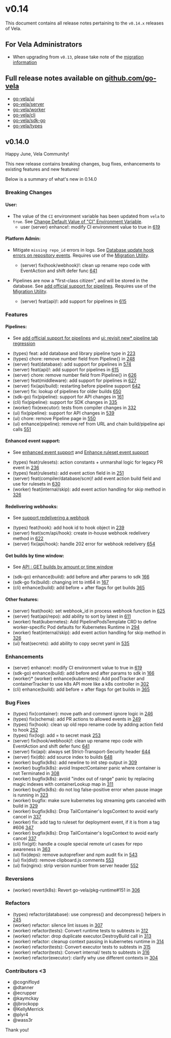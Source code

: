 # v0.14

This document contains all release notes pertaining to the `v0.14.x` releases of Vela.

## For Vela Administrators

* When upgrading from `v0.13`, please take note of the [migration information](/migrations/v0.14/README.md)

## Full release notes available on [github.com/go-vela](https://github.com/go-vela)

* [go-vela/ui](https://github.com/go-vela/ui/releases)
* [go-vela/server](https://github.com/go-vela/server/releases)
* [go-vela/worker](https://github.com/go-vela/worker/releases)
* [go-vela/cli](https://github.com/go-vela/cli/releases)
* [go-vela/sdk-go](https://github.com/go-vela/sdk-go/releases)
* [go-vela/types](https://github.com/go-vela/types/releases)

## v0.14.0

Happy June, Vela Community!

This new release contains breaking changes, bug fixes, enhancements to existing features and new features!

Below is a summary of what's new in 0.14.0

### Breaking Changes

#### User:

- The value of the `CI` environment variable has been updated from `vela` to `true`. See [Change Default Value of "CI" Environment Variable](https://github.com/go-vela/community/issues/554).
  * user (server) enhance!: modify CI environment value to true in [619](https://github.com/go-vela/server/pull/619)

#### Platform Admin:

- Mitigate `missing repo_id` errors in logs. See [Database update hook errors on repository events](https://github.com/go-vela/community/issues/586). Requires use of the [Migration Utility](#for-vela-administrators).
  * (server) fix(hook/webhook)!: clean up rename repo code with EventAction and shift defer func [641](https://github.com/go-vela/server/pull/641)

- Pipelines are now a "first-class citizen", and will be stored in the database. See [add official support for pipelines](https://github.com/go-vela/community/issues/460). Requires use of the [Migration Utility](#for-vela-administrators).
  * (server) feat(api)!: add support for pipelines in [615](https://github.com/go-vela/server/pull/615)

### Features

#### Pipelines:

- See [add official support for pipelines](https://github.com/go-vela/community/issues/460) and [ui: revisit new* pipeline tab regression](https://github.com/go-vela/community/issues/587)

* (types) feat: add database and library pipeline type in [223](https://github.com/go-vela/types/pull/223)
* (types) chore: remove number field from Pipeline{} in [248](https://github.com/go-vela/types/pull/248)
* (server) feat(database): add support for pipelines in [574](https://github.com/go-vela/server/pull/574)
* (server) feat(api)!: add support for pipelines in [615](https://github.com/go-vela/server/pull/615)
* (server) chore: remove number field from Pipeline{} in [626](https://github.com/go-vela/server/pull/626)
* (server) feat(middleware): add support for pipelines in [627](https://github.com/go-vela/server/pull/627)
* (server) fix(api/build): restarting before pipeline support [642](https://github.com/go-vela/server/pull/642)
* (server) fix: lookup of pipelines for older builds [650](https://github.com/go-vela/server/pull/650)
* (sdk-go) fix(pipeline): support for API changes in [161](https://github.com/go-vela/sdk-go/pull/161)
* (cli) fix(pipeline): support for SDK changes in [335](https://github.com/go-vela/cli/pull/355)
* (worker) fix(executor): tests from compiler changes in [332](https://github.com/go-vela/worker/pull/332)
* (ui) fix(pipeline): support for API changes in [539](https://github.com/go-vela/ui/pull/539)
* (ui) chore: remove Pipeline page in [550](https://github.com/go-vela/ui/pull/550)
* (ui) enhance(pipeline): remove ref from URL and chain build/pipeline api calls [551](https://github.com/go-vela/ui/pull/551)

#### Enhanced event support:

- See [enhanced event support](https://github.com/go-vela/community/pull/502) and [Enhance ruleset event support](https://github.com/go-vela/community/issues/159)

* (types) feat(rulesets): action constants + unmarshal logic for legacy PR event in [236](https://github.com/go-vela/types/pull/236)
* (types) feat(rulesets): add event action field in in [251](https://github.com/go-vela/types/pull/251)
* (server) feat(compiler/database/scm)! add event action build field and use for rulesets in [630](https://github.com/go-vela/server/pull/630)
* (worker) feat(internal/skip): add event action handling for skip method in [326](https://github.com/go-vela/worker/pull/326)

#### Redelivering webhooks:

- See [support redelivering a webhook](https://github.com/go-vela/community/issues/459)

* (types) feat(hook): add hook id to hook object in [239](https://github.com/go-vela/types/pull/239)
* (server) feat(scm/api/hook): create in-house webhook redelivery method in [622](https://github.com/go-vela/server/pull/622)
* (server) fix(api/hook): handle 202 error for webhook redelivery [654](https://github.com/go-vela/server/pull/654)

#### Get builds by time window:

- See [API : GET builds by amount or time window](https://github.com/go-vela/community/issues/187)

* (sdk-go) enhance(build): add before and after params to sdk [166](https://github.com/go-vela/sdk-go/pull/166)
* (sdk-go fix(build): changing int to int64 in [167](https://github.com/go-vela/sdk-go/pull/167)
* (cli) enhance(build): add before + after flags for get builds [365](https://github.com/go-vela/cli/pull/365)

#### Other features:

* (server) feat(hook): set webhook_id in process webhook function in [625](https://github.com/go-vela/server/pull/625)
* (server) feat(api/repo): add ability to sort by latest in [611](https://github.com/go-vela/server/pull/611)
* (worker) feat(kubernetes): Add PipelinePodsTemplate CRD to define worker-specific Pod defaults for Kubernetes Runtime in [294](https://github.com/go-vela/worker/pull/294)
* (worker) feat(internal/skip): add event action handling for skip method in [326](https://github.com/go-vela/worker/pull/326)
* (ui) feat(secrets): add ability to copy secret yaml in [535](https://github.com/go-vela/ui/pull/535)

### Enhancements

* (server) enhance!: modify CI environment value to true in [619](https://github.com/go-vela/server/pull/619)
* (sdk-go) enhance(build): add before and after params to sdk in [166](https://github.com/go-vela/sdk-go/pull/166)
* (worker)* (worker) enhance(kubernetes): Add podTracker and containerTracker to use k8s API more like a k8s controller in [302](https://github.com/go-vela/worker/pull/302)
* (cli) enhance(build): add before + after flags for get builds in [365](https://github.com/go-vela/cli/pull/365)

### Bug Fixes

* (types) fix(container): move path and comment ignore logic in [246](https://github.com/go-vela/types/pull/246)
* (types) fix(schema): add PR actions to allowed events in [249](https://github.com/go-vela/types/pull/249)
* (types) fix(hook): clean up old repo rename code by adding action field to hook [252](https://github.com/go-vela/types/pull/252)
* (types) fix(log): add = to secret mask [253](https://github.com/go-vela/types/pull/253)
* (server) fix(hook/webhook)!: clean up rename repo code with EventAction and shift defer func [641](https://github.com/go-vela/server/pull/641)
* (server) fix(api): always set Strict-Transport-Security header [644](https://github.com/go-vela/server/pull/644)
* (server) fix(db): add source index to builds [648](https://github.com/go-vela/server/pull/648)
* (worker) bugfix(k8s): add newline to init step output in [309](https://github.com/go-vela/worker/pull/309)
* (worker) bugfix(k8s): avoid InspectContainer panic where container is not Terminated in [308](https://github.com/go-vela/worker/pull/308)
* (worker) bugfix(k8s): avoid "index out of range" panic by replacing magic indexes with containerLookup map in [311](https://github.com/go-vela/worker/pull/311)
* (worker) bugfix(k8s): do not log false-positive error when pause image is running in [323](https://github.com/go-vela/worker/pull/323)
* (worker) bugfix: make sure kubernetes log streaming gets canceled with build in [329](https://github.com/go-vela/worker/pull/329)
* (worker) bugfix(k8s): Drop TailContainer's logsContext to avoid early cancel in [337](https://github.com/go-vela/worker/pull/337)
* (worker) fix: add tag to ruleset for deployment event, if it is from a tag #606 [347](https://github.com/go-vela/worker/pull/347)
* (worker) bugfix(k8s): Drop TailContainer's logsContext to avoid early cancel [337](https://github.com/go-vela/worker/pull/337)
* (cli) fix(git): handle a couple special remote url cases for repo awareness in [363](https://github.com/go-vela/cli/pull/363)
* (ui) fix(deps): remove autoprefixer and npm audit fix in [543](https://github.com/go-vela/ui/pull/543)
* (ui) fix(dist): remove clipboard.js comments [553](https://github.com/go-vela/ui/pull/553)
* (ui) fix(nginx): strip version number from server header [552](https://github.com/go-vela/ui/pull/552)

### Reversions

* (worker) revert(k8s): Revert go-vela/pkg-runtime#151 in [306](https://github.com/go-vela/worker/pull/306)

### Refactors

* (types) refactor(database): use compress() and decompress() helpers in [245](https://github.com/go-vela/types/pull/245)
* (worker) refactor: silence lint issues in [307](https://github.com/go-vela/worker/pull/307)
* (worker) refactor(tests): Convert runtime tests to subtests in [312](https://github.com/go-vela/worker/pull/312)
* (worker) refactor: drop duplicate executor.DestroyBuild call in [313](https://github.com/go-vela/worker/pull/313)
* (worker) refactor: cleanup context passing in kubernetes runtime in [314](https://github.com/go-vela/worker/pull/314)
* (worker) refactor(tests): Convert executor tests to subtests in [315](https://github.com/go-vela/worker/pull/315)
* (worker) refactor(tests): Convert internal/ tests to subtests in [316](https://github.com/go-vela/worker/pull/316)
* (worker) refactor(executor): clarify why use different contexts in [304](https://github.com/go-vela/worker/pull/304)

### Contributors <3

* @cognifloyd
* @dtanner
* @ecrupper
* @kaymckay
* @jbrockopp
* @KellyMerrick
* @plyr4
* @wass3r

Thank you!
